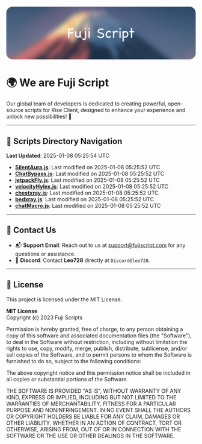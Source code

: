 ![Banner](.github/b.webp)

# 🌍 **We are Fuji Script**

Our global team of developers is dedicated to creating powerful, open-source scripts for Rise Client, designed to enhance your experience and unlock new possibilities! 🌟

---
<!-- SCRIPTS_NAVIGATION_START -->
## 📂 **Scripts Directory Navigation**

**Last Updated**: 2025-01-08 05:25:54 UTC

- **[SilentAura.js](scripts/SilentAura.js)**: Last modified on 2025-01-08 05:25:52 UTC
- **[ChatBypass.js](scripts/ChatBypass.js)**: Last modified on 2025-01-08 05:25:52 UTC
- **[jetpackFly.js](scripts/jetpackFly.js)**: Last modified on 2025-01-08 05:25:52 UTC
- **[velocityHylex.js](scripts/velocityHylex.js)**: Last modified on 2025-01-08 05:25:52 UTC
- **[chestxray.js](scripts/chestxray.js)**: Last modified on 2025-01-08 05:25:52 UTC
- **[bedxray.js](scripts/bedxray.js)**: Last modified on 2025-01-08 05:25:52 UTC
- **[chatMacro.js](scripts/chatMacro.js)**: Last modified on 2025-01-08 05:25:52 UTC

<!-- SCRIPTS_NAVIGATION_END -->

---

## 💬 **Contact Us**  
- 📬 **Support Email**: Reach out to us at [support@fujiscript.com](mailto:support@fujiscript.com) for any questions or assistance.  
- 💬 **Discord**: Contact **Leo728** directly at `Discord@leo728`.

---

## 📜 **License**

This project is licensed under the MIT License.  

**MIT License**  
Copyright (c) 2023 Fuji Scripts  

Permission is hereby granted, free of charge, to any person obtaining a copy of this software and associated documentation files (the "Software"), to deal in the Software without restriction, including without limitation the rights to use, copy, modify, merge, publish, distribute, sublicense, and/or sell copies of the Software, and to permit persons to whom the Software is furnished to do so, subject to the following conditions:  

The above copyright notice and this permission notice shall be included in all copies or substantial portions of the Software.  

THE SOFTWARE IS PROVIDED "AS IS", WITHOUT WARRANTY OF ANY KIND, EXPRESS OR IMPLIED, INCLUDING BUT NOT LIMITED TO THE WARRANTIES OF MERCHANTABILITY, FITNESS FOR A PARTICULAR PURPOSE AND NONINFRINGEMENT. IN NO EVENT SHALL THE AUTHORS OR COPYRIGHT HOLDERS BE LIABLE FOR ANY CLAIM, DAMAGES OR OTHER LIABILITY, WHETHER IN AN ACTION OF CONTRACT, TORT OR OTHERWISE, ARISING FROM, OUT OF OR IN CONNECTION WITH THE SOFTWARE OR THE USE OR OTHER DEALINGS IN THE SOFTWARE.  

